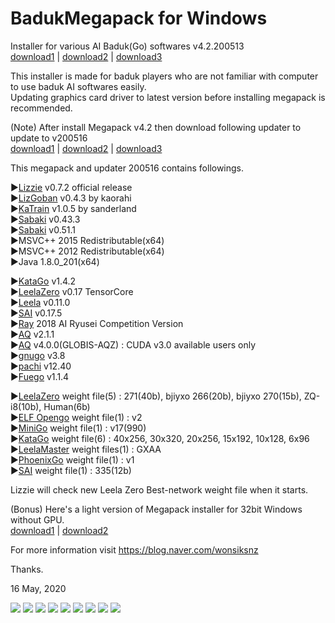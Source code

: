 # BadukMegapack for Windows
Installer for various AI Baduk(Go) softwares v4.2.200513<br>
<a href="https://drive.google.com/uc?export=download&id=16Opgl1bsxTAIOSeCSHWHcCzp_uPZwsZi">download1</a> | <a href="https://mega.nz/file/jVoD0KiD#QaOEgrrg79WjnDTu0Z11GmwKX8c6aU4XLfkCo7NVT8g">download2</a> | <a href="http://naver.me/FPaMWBD2">download3</a>

This installer is made for baduk players who are not familiar with computer to use baduk AI softwares easily.<br>
Updating graphics card driver to latest version before installing megapack is recommended.

(Note) After install Megapack v4.2 then download following updater to update to v200516<br>
<a href="https://drive.google.com/uc?export=download&id=1Bc5XUaukjYhBoLh7MKN3AXbE2fcwYWb5">download1</a> | <a href="https://mega.nz/file/iIp3SKTS#dCRSa8TBReMeQQOgHNnq7UquVdH671EkPw3hUmhVIVw">download2</a> | <a href="http://naver.me/FaVxUSQ7">download3</a>

This megapack and updater 200516 contains followings.

▶<a href="https://github.com/featurecat/lizzie" target="_blank">Lizzie</a> v0.7.2 official release<br>
▶<a href="https://github.com/kaorahi/lizgoban" target="_blank">LizGoban</a> v0.4.3 by kaorahi<br>
▶<a href="https://github.com/sanderland/katrain" target="_blank">KaTrain</a> v1.0.5 by sanderland<br>
▶<a href="https://github.com/SabakiHQ/Sabaki" target="_blank">Sabaki</a> v0.43.3<br>
▶<a href="https://github.com/SabakiHQ/Sabaki" target="_blank">Sabaki</a> v0.51.1<br>
▶MSVC++ 2015 Redistributable(x64)<br>
▶MSVC++ 2012 Redistributable(x64)<br>
▶Java 1.8.0_201(x64)<br>

▶<a href="https://github.com/lightvector/KataGo" target="_blank">KataGo</a> v1.4.2<br>
▶<a href="https://github.com/leela-zero/leela-zero" target="_blank">LeelaZero</a> v0.17 TensorCore<br>
▶<a href="https://sjeng.org/leela.html" target="_blank">Leela</a> v0.11.0<br>
▶<a href="https://github.com/sai-dev/sai" target="_blank">SAI</a> v0.17.5<br>
▶<a href="https://github.com/zakki/Ray" target="_blank">Ray</a> 2018 AI Ryusei Competition Version<br>
▶<a href="https://github.com/ymgaq/AQ" target="_blank">AQ</a> v2.1.1<br>
▶<a href="https://github.com/ymgaq/AQ" target="_blank">AQ</a> v4.0.0(GLOBIS-AQZ) : CUDA v3.0 available users only<br>
▶<a href="https://www.gnu.org/software/gnugo/" target="_blank">gnugo</a> v3.8<br>
▶<a href="https://github.com/pasky/pachi" target="_blank">pachi</a> v12.40<br>
▶<a href="https://sourceforge.net/projects/fuego/" target="_blank">Fuego</a> v1.1.4<br>

▶<a href="http://zero.sjeng.org/" target="_blank">LeelaZero</a> weight file(5) : 271(40b), bjiyxo 266(20b), bjiyxo 270(15b), ZQ-i8(10b), Human(6b)<br>
▶<a href="https://github.com/pytorch/ELF" target="_blank">ELF Opengo</a> weight file(1) : v2<br>
▶<a href="https://github.com/tensorflow/minigo" target="_blank">MiniGo</a> weight file(1) : v17(990)<br>
▶<a href="https://d3dndmfyhecmj0.cloudfront.net/index.html">KataGo</a> weight file(6) : 40x256, 30x320, 20x256, 15x192, 10x128, 6x96<br>
▶<a href="https://github.com/pangafu/LeelaMasterWeight" target="_blank">LeelaMaster</a> weight files(1) : GXAA<br>
▶<a href="https://github.com/Tencent/PhoenixGo" target="_blank">PhoenixGo</a> weight file(1) : v1<br>
▶<a href="http://sai.unich.it/" target="_blank">SAI</a> weight file(1) : 335(12b)<br>

Lizzie will check new Leela Zero Best-network weight file when it starts.

(Bonus) Here's a light version of Megapack installer for 32bit Windows without GPU.<br>
<a href="https://drive.google.com/uc?export=download&id=1HFDqtFOUf5DD0L0v6dEfAktRS9922Kvy">download1</a> | <a href="http://naver.me/5loiOVo0">download2</a>

For more information visit https://blog.naver.com/wonsiksnz

Thanks.


16 May, 2020

<img src="https://github.com/wonsiks/BadukMegapack/blob/master/megapack.png">

<img src="https://github.com/wonsiks/BadukMegapack/blob/master/config1.png">

<img src="https://github.com/wonsiks/BadukMegapack/blob/master/config2.png">

<img src="https://github.com/wonsiks/BadukMegapack/blob/master/config3.png">

<img src="https://github.com/wonsiks/BadukMegapack/blob/master/lizzie.png">

<img src="https://github.com/wonsiks/BadukMegapack/blob/master/sabaki.png">

<img src="https://github.com/wonsiks/BadukMegapack/blob/master/lizgoban.png">

<img src="https://github.com/wonsiks/BadukMegapack/blob/master/run_lizgoban.png">

<img src="https://github.com/wonsiks/BadukMegapack/blob/master/katrain.png">
